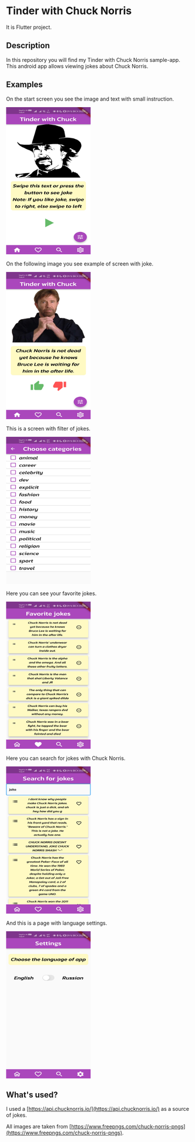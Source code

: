 # Tinder with Chuck Norris

It is Flutter project.

## Description

In this repository you will find my Tinder with Chuck Norris sample-app. This android app allows
viewing jokes about Chuck Norris.

## Examples

<p>On the start screen you see the image and text with small instruction.</p>
<img src="./screens/start_screen.jpg" width="230" height="400">
<p>On the following image you see example of screen with joke.</p>
<img src="./screens/joke_screen.jpg" width="230" height="400">
<p>This is a screen with filter of jokes.</p>
<img src="./screens/filter_screen.jpg" width="230" height="400">
<p>Here you can see your favorite jokes.</p>
<img src="./screens/favorites_screen.jpg" width="230" height="400">
<p>Here you can search for jokes with Chuck Norris.</p>
<img src="./screens/search_screen.jpg" width="230" height="400">
<p>And this is a page with language settings.</p>
<img src="./screens/settings_screen.jpg" width="230" height="400">

## What's used?

I used a [https://api.chucknorris.io/](https://api.chucknorris.io/) as a source of jokes.

All images are taken
from [https://www.freepngs.com/chuck-norris-pngs](https://www.freepngs.com/chuck-norris-pngs).
